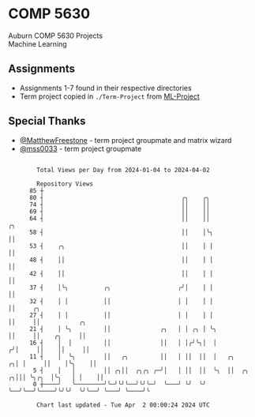# COMP 5630
Auburn COMP 5630 Projects  
Machine Learning

## Assignments
- Assignments 1-7 found in their respective directories
- Term project copied in `./Term-Project` from [ML-Project](https://github.com/wumphlett/ML-Project)

## Special Thanks
- [@MatthewFreestone](https://github.com/MatthewFreestone) - term project groupmate and matrix wizard
- [@mss0033](https://github.com/mss0033) - term project groupmate

```

        Total Views per Day from 2024-01-04 to 2024-04-02

        Repository Views
      85 ┼
      80 ┤                                       ╭╮    ╭╮
      74 ┤                                       ││    ││
      69 ┤                                       ││    ││
      64 ┤                                       ││    ││                    ╭╮
      58 ┤                                       ││    │╰╮                   ││
      53 ┤    ╭╮                                 ││    │ │                   ││
      48 ┤    ││                                 ││    │ │                   ││
      42 ┤    ││                                 ││    │ │                   ││
      37 ┤    │╰╮          ╭╮                   ╭╯│    │ │                   ││
      32 ┤    │ │          ││                   │ │    │ │                   ││     ╭╮
      27 ┤    │ │          ││                   │ │    │ │                   ││     ││           ╭╮
      21 ┤    │ ╰╮         ││              ╭╮   │ │ ╭╮ │ ╰╮                  ││     ││    ╭╮     ││
      16 ┤    │  │         ││              ││   │ │╭╯╰╮│  │                 ╭╯│     ││    ││     ││
      11 ┤    │  ╰╮        ││   ╭╮         ││   │ ││  ││  │   ╭╮          ╭╮│ │     ││    │╰╮    ││
       5 ┤    │   │        ││ ╭╮││  ╭╮╭╮ ╭─╯│   │ ││  ││  ╰╮  ││  ╭╮    ╭╮│││ ╰╮╭╮  │╰╮   │ │    ││
       0 ┼────╯   ╰────────╯╰─╯╰╯╰──╯╰╯╰─╯  ╰───╯ ╰╯  ╰╯   ╰──╯╰──╯╰────╯╰╯╰╯  ╰╯╰──╯ ╰───╯ ╰────╯╰

        Chart last updated - Tue Apr  2 00:00:24 2024 UTC
        
```
